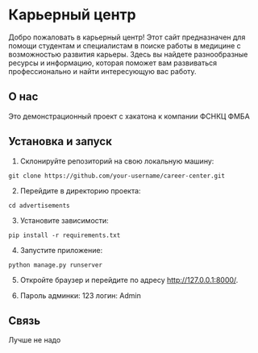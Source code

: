 # Карьерный центр

Добро пожаловать в карьерный центр! Этот сайт предназначен для помощи студентам и специалистам в поиске работы в медицине с возможностью развития карьеры. Здесь вы найдете разнообразные ресурсы и информацию, которая поможет вам развиваться профессионально и найти интересующую вас работу.

## О нас

Это демонстрационный проект с хакатона к компании ФСНКЦ ФМБА


## Установка и запуск

1. Склонируйте репозиторий на свою локальную машину:

```shell
git clone https://github.com/your-username/career-center.git
```

2. Перейдите в директорию проекта:

```shell
cd advertisements
```

3. Установите зависимости:

```shell
pip install -r requirements.txt
```

4. Запустите приложение:

```shell
python manage.py runserver
```

5. Откройте браузер и перейдите по адресу  http://127.0.0.1:8000/.

6. Пароль админки: 123 логин: Admin


## Связь

Лучше не надо